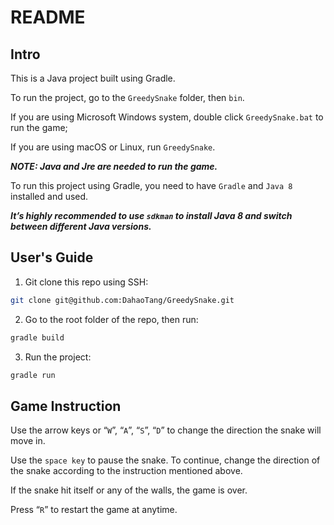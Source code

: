 # README



## Intro

This is a Java project built using Gradle.

To run the project, go to the `GreedySnake` folder, then `bin`.

If you are using Microsoft Windows system, double click `GreedySnake.bat` to run the game; 

If you are using macOS or Linux, run `GreedySnake`.

__*NOTE: Java and Jre are needed to run the game.*__





To run this project using Gradle, you need to have `Gradle` and `Java 8` installed and used.

__*It’s highly recommended to use `sdkman` to install Java 8 and switch between different Java versions.*__





## User's Guide

1. Git clone this repo using SSH:

```bash
git clone git@github.com:DahaoTang/GreedySnake.git
```

2. Go to the root folder of the repo, then run:

```bash
gradle build
```

3. Run the project:

```bash
gradle run
```





## Game Instruction

Use the arrow keys or “`W`”, “`A`”, “`S`”, “`D`” to change the direction the snake will move in.

Use the `space key` to pause the snake. To continue, change the direction of the snake according to the instruction mentioned above.

If the snake hit itself or any of the walls, the game is over. 

Press “`R`” to restart the game at anytime.
